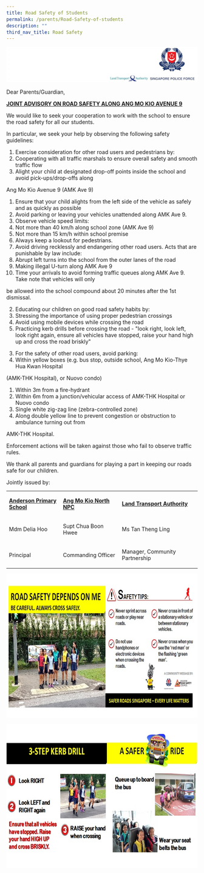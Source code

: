```yaml
---
title: Road Safety of Students
permalink: /parents/Road-Safety-of-students
description: ""
third_nav_title: Road Safety
---
```



![](/images/roadsafety.jpg)

<p>Dear Parents/Guardian,</p>
<p><strong><u>JOINT ADVISORY ON ROAD SAFETY ALONG ANG MO KIO AVENUE 9</u></strong></p>
<p>We would like to seek your cooperation to work with the school to ensure the road safety for all our students.&nbsp;</p>
<p>In particular, we seek your help by observing the following safety guidelines:</p>
<ol>
<li>Exercise consideration for other road users and pedestrians by:</li>
<li>Cooperating with all traffic marshals to ensure overall safety and smooth traffic flow</li>
<li>Alight your child at designated drop-off points inside the school and avoid pick-ups/drop-offs along&nbsp;</li>
</ol>
<p> Ang Mo Kio Avenue 9 (AMK Ave 9)</p>
<ol>
<li>Ensure that your child alights from the left side of the vehicle as safely and as quickly as possible</li>
<li>Avoid parking or leaving your vehicles unattended along AMK Ave 9.&nbsp;</li>
<li>Observe vehicle speed limits:</li>
<li>Not more than 40 km/h along school zone (AMK Ave 9)</li>
<li>Not more than 15 km/h within school premise</li>
<li>Always keep a lookout for pedestrians.</li>
<li>Avoid driving recklessly and endangering other road users. Acts that are punishable by law include:&nbsp;</li>
<li>Abrupt left turns into the school from the outer lanes of the road&nbsp;</li>
<li>Making illegal U-turn along AMK Ave 9</li>
<li>Time your arrivals to avoid forming traffic queues along AMK Ave 9. Take note that vehicles will only&nbsp;</li>
</ol>
<p> be allowed into the school compound about 20 minutes after the 1st dismissal.</p>
<ol start="2">
<li>Educating our children on good road safety habits by:</li>
<li>Stressing the importance of using proper pedestrian crossings</li>
<li>Avoid using mobile devices while crossing the road</li>
<li>Practicing kerb drills before crossing the road - "look right, look left, look right again, ensure all vehicles have stopped, raise your hand high up and cross the road briskly"</li>
</ol>
<ol start="3">
<li>For the safety of other road users, avoid parking:</li>
<li>Within yellow boxes (e.g. bus stop, outside school, Ang Mo Kio-Thye Hua Kwan Hospital&nbsp;</li>
</ol>
<p> (AMK-THK Hospital), or Nuovo condo)</p>
<ol>
<li>Within 3m from a fire-hydrant</li>
<li>Within 6m from a junction/vehicular access of AMK-THK Hospital or Nuovo condo</li>
<li>Single white zig-zag line (zebra-controlled zone)</li>
<li>Along double yellow line to prevent congestion or obstruction to ambulance turning out from</li>
</ol>
<p> AMK-THK Hospital.</p>
<p>Enforcement actions will be taken against those who fail to observe traffic rules.&nbsp;</p>
<p>We thank all parents and guardians for playing a part in keeping our roads safe for our children.</p>
<p>Jointly issued by:</p>
<table>
<tbody>
<tr>
<td width="168">
<p><strong><u>Anderson Primary School</u></strong></p>
</td>
<td width="176">
<p><strong><u>Ang Mo Kio North NPC</u></strong></p>
</td>
<td width="268">
<p><strong><u>Land Transport Authority</u></strong></p>
</td>
</tr>
<tr>
<td width="168">
<p>Mdm Delia Hoo</p>
</td>
<td width="176">
<p>Supt Chua Boon Hwee</p>
</td>
<td width="268">
<p>Ms Tan Theng Ling</p>
</td>
</tr>
<tr>
<td width="168">
<p>Principal</p>
</td>
<td width="176">
<p>Commanding Officer</p>
</td>
<td width="268">
<p>Manager, Community Partnership</p>
</td>
</tr>
</tbody>
</table>

![](/images/Road%20safety%20depends%20on%20me.png)

![](/images/3%20step%20kerb%20drill%202018.png)